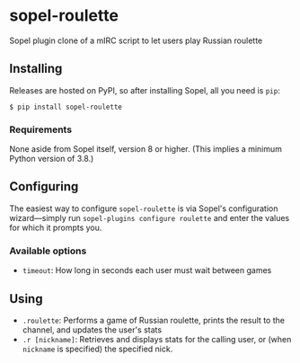 # sopel-roulette

Sopel plugin clone of a mIRC script to let users play Russian roulette

## Installing

Releases are hosted on PyPI, so after installing Sopel, all you need is `pip`:

```shell
$ pip install sopel-roulette
```

### Requirements

None aside from Sopel itself, version 8 or higher. (This implies a minimum
Python version of 3.8.)

## Configuring

The easiest way to configure `sopel-roulette` is via Sopel's configuration
wizard—simply run `sopel-plugins configure roulette` and enter the values for
which it prompts you.

### Available options

* `timeout`: How long in seconds each user must wait between games

## Using

* `.roulette`: Performs a game of Russian roulette, prints the result to the
  channel, and updates the user's stats
* `.r [nickname]`: Retrieves and displays stats for the calling user, or (when
  `nickname` is specified) the specified nick.
